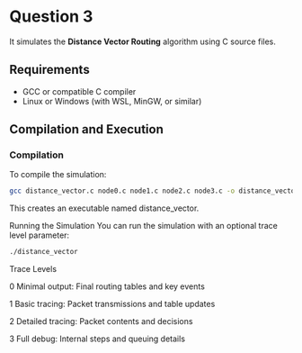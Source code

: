 # Question 3

It simulates the **Distance Vector Routing** algorithm using C source files.

## Requirements

- GCC or compatible C compiler  
- Linux or Windows (with WSL, MinGW, or similar)

## Compilation and Execution

### Compilation

To compile the simulation:

```bash
gcc distance_vector.c node0.c node1.c node2.c node3.c -o distance_vector
```
This creates an executable named distance_vector.

Running the Simulation
You can run the simulation with an optional trace level parameter:

```bash
./distance_vector
```
Trace Levels

0	Minimal output: Final routing tables and key events

1	Basic tracing: Packet transmissions and table updates

2	Detailed tracing: Packet contents and decisions

3	Full debug: Internal steps and queuing details
